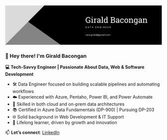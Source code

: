![Banner](https://raw.githubusercontent.com/girald02/girald02/refs/heads/main/bg.png)


### 👋 Hey there! I'm Girald Bacongan

**💻 Tech-Savvy Engineer | Passionate About Data, Web & Software Development**

- 🛠️ Data Engineer focused on building scalable pipelines and automating workflows  
- ☁️ Experienced with Azure, Pentaho, Power BI, and Power Automate  
- 🧱 Skilled in both cloud and on-prem data architectures  
- 📚 Certified in Azure Data Fundamentals (DP-900) | Pursuing DP-203  
- 🌐 Solid background in Web Development & IT Support  
- 🚀 Lifelong learner, driven by growth and innovation  

📫 **Let’s connect**: [LinkedIn](https://www.linkedin.com/in/girald-bacongan-988144174/)
